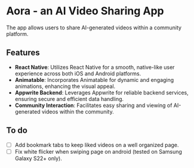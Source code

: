 # Aora - an AI Video Sharing App

The app allows users to share AI-generated videos within a community platform.

## Features

- **React Native**: Utilizes React Native for a smooth, native-like user experience across both iOS and Android platforms.
- **Animatable**: Incorporates Animatable for dynamic and engaging animations, enhancing the visual appeal.
- **Appwrite Backend**: Leverages Appwrite for reliable backend services, ensuring secure and efficient data handling.
- **Community Interaction**: Facilitates easy sharing and viewing of AI-generated videos within the community.

## To do 

- &#9744; Add bookmark tabs to keep liked videos on a well organized page.
- &#9744; Fix white flicker when swiping page on android (tested on Samsung Galaxy S22+ only).
